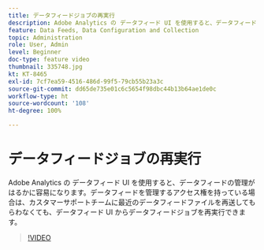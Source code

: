 ```yaml
---
title: データフィードジョブの再実行
description: Adobe Analytics の データフィード UI を使用すると、データフィードの管理がはるかに容易になります。データフィードを管理するアクセス権を持っている場合は、カスタマーサポートチームに最近のデータフィードファイルを再送してもらわなくても、データフィード UI からデータフィードジョブを再実行できます。
feature: Data Feeds, Data Configuration and Collection
topic: Administration
role: User, Admin
level: Beginner
doc-type: feature video
thumbnail: 335748.jpg
kt: KT-8465
exl-id: 7cf7ea59-4516-486d-99f5-79cb55b23a3c
source-git-commit: dd65de735e01c6c5654f98dbc44b13b64ae1de0c
workflow-type: ht
source-wordcount: '108'
ht-degree: 100%

---
```


# データフィードジョブの再実行

Adobe Analytics の データフィード UI を使用すると、データフィードの管理がはるかに容易になります。データフィードを管理するアクセス権を持っている場合は、カスタマーサポートチームに最近のデータフィードファイルを再送してもらわなくても、データフィード UI からデータフィードジョブを再実行できます。


>[!VIDEO](https://video.tv.adobe.com/v/335748/?quality=12&learn=on)
